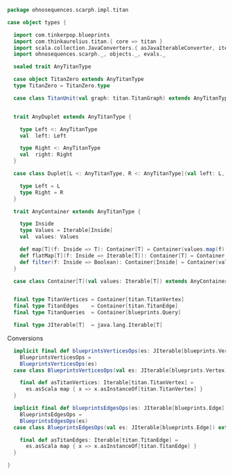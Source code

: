 
```scala
package ohnosequences.scarph.impl.titan

case object types {

  import com.tinkerpop.blueprints
  import com.thinkaurelius.titan.{ core => titan }
  import scala.collection.JavaConverters.{ asJavaIterableConverter, iterableAsScalaIterableConverter }
  import ohnosequences.scarph._, objects._, evals._

  sealed trait AnyTitanType

  case object TitanZero extends AnyTitanType
  type TitanZero = TitanZero.type

  case class TitanUnit(val graph: titan.TitanGraph) extends AnyTitanType


  trait AnyDuplet extends AnyTitanType {

    type Left <: AnyTitanType
    val  left: Left

    type Right <: AnyTitanType
    val  right: Right
  }

  case class Duplet[L <: AnyTitanType, R <: AnyTitanType](val left: L, val right: R) extends AnyDuplet {

    type Left = L
    type Right = R
  }

  trait AnyContainer extends AnyTitanType {

    type Inside
    type Values = Iterable[Inside]
    val  values: Values

    def map[T](f: Inside => T): Container[T] = Container(values.map(f): Iterable[T])
    def flatMap[T](f: Inside => Iterable[T]): Container[T] = Container(values.flatMap(f): Iterable[T])
    def filter(f: Inside => Boolean): Container[Inside] = Container(values.filter(f))
  }

  case class Container[T](val values: Iterable[T]) extends AnyContainer { type Inside = T }


  final type TitanVertices = Container[titan.TitanVertex]
  final type TitanEdges    = Container[titan.TitanEdge]
  final type TitanQueries  = Container[blueprints.Query]

  final type JIterable[T]  = java.lang.Iterable[T]
```

Conversions

```scala
  implicit final def blueprintsVerticesOps(es: JIterable[blueprints.Vertex]):
    BlueprintsVerticesOps =
    BlueprintsVerticesOps(es)
  case class BlueprintsVerticesOps(val es: JIterable[blueprints.Vertex]) extends AnyVal {

    final def asTitanVertices: Iterable[titan.TitanVertex] =
      es.asScala map { x => x.asInstanceOf[titan.TitanVertex] }
  }

  implicit final def blueprintsEdgesOps(es: JIterable[blueprints.Edge]):
    BlueprintsEdgesOps =
    BlueprintsEdgesOps(es)
  case class BlueprintsEdgesOps(val es: JIterable[blueprints.Edge]) extends AnyVal {

    final def asTitanEdges: Iterable[titan.TitanEdge] =
      es.asScala map { x => x.asInstanceOf[titan.TitanEdge] }
  }

}

```




[main/scala/ohnosequences/scarph/impl/titan/evals.scala]: evals.scala.md
[main/scala/ohnosequences/scarph/impl/titan/morphisms.scala]: morphisms.scala.md
[main/scala/ohnosequences/scarph/impl/titan/predicates.scala]: predicates.scala.md
[main/scala/ohnosequences/scarph/impl/titan/rewrites.scala]: rewrites.scala.md
[main/scala/ohnosequences/scarph/impl/titan/syntax.scala]: syntax.scala.md
[main/scala/ohnosequences/scarph/impl/titan/titanSchema.scala]: titanSchema.scala.md
[main/scala/ohnosequences/scarph/impl/titan/types.scala]: types.scala.md
[test/scala/ohnosequences/scarph/titan/schemaTests.scala]: ../../../../../../test/scala/ohnosequences/scarph/titan/schemaTests.scala.md
[test/scala/ohnosequences/scarph/titan/TwitterTitanTest.scala]: ../../../../../../test/scala/ohnosequences/scarph/titan/TwitterTitanTest.scala.md